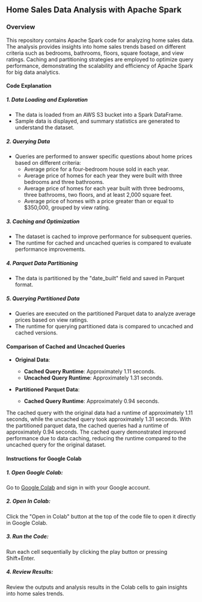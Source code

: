 ## Home Sales Data Analysis with Apache Spark

### Overview
This repository contains Apache Spark code for analyzing home sales data. The analysis provides insights into home sales trends based on different criteria such as bedrooms, bathrooms, floors, square footage, and view ratings. Caching and partitioning strategies are employed to optimize query performance, demonstrating the scalability and efficiency of Apache Spark for big data analytics.

#### Code Explanation

##### 1. Data Loading and Exploration
- The data is loaded from an AWS S3 bucket into a Spark DataFrame.
- Sample data is displayed, and summary statistics are generated to understand the dataset.

##### 2. Querying Data
- Queries are performed to answer specific questions about home prices based on different criteria:
  - Average price for a four-bedroom house sold in each year.
  - Average price of homes for each year they were built with three bedrooms and three bathrooms.
  - Average price of homes for each year built with three bedrooms, three bathrooms, two floors, and at least 2,000 square feet.
  - Average price of homes with a price greater than or equal to $350,000, grouped by view rating.

##### 3. Caching and Optimization
- The dataset is cached to improve performance for subsequent queries.
- The runtime for cached and uncached queries is compared to evaluate performance improvements.

##### 4. Parquet Data Partitioning
- The data is partitioned by the "date_built" field and saved in Parquet format.

##### 5. Querying Partitioned Data
- Queries are executed on the partitioned Parquet data to analyze average prices based on view ratings.
- The runtime for querying partitioned data is compared to uncached and cached versions.


#### Comparison of Cached and Uncached Queries

- **Original Data**:
  - **Cached Query Runtime**: Approximately 1.11 seconds.
  - **Uncached Query Runtime**: Approximately 1.31 seconds.

- **Partitioned Parquet Data**:
  - **Cached Query Runtime**: Approximately 0.94 seconds.

The cached query with the original data had a runtime of approximately 1.11 seconds, while the uncached query took approximately 1.31 seconds. With the partitioned parquet data, the cached queries had a runtime of approximately 0.94 seconds. The cached query demonstrated improved performance due to data caching, reducing the runtime compared to the uncached query for the original dataset.


#### Instructions for Google Colab

##### 1. Open Google Colab:

   Go to [Google Colab](https://colab.research.google.com/) and sign in with your Google account.

##### 2. Open In Colab:
   
   Click the "Open in Colab" button at the top of the code file to open it directly in Google Colab.

##### 3. Run the Code:
   Run each cell sequentially by clicking the play button or pressing Shift+Enter.
##### 4. Review Results:
   Review the outputs and analysis results in the Colab cells to gain insights into home sales trends.




